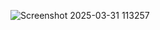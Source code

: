 ![Screenshot 2025-03-31 113257](https://github.com/user-attachments/assets/17937317-5e60-49a4-a779-e29e4dca254a)
